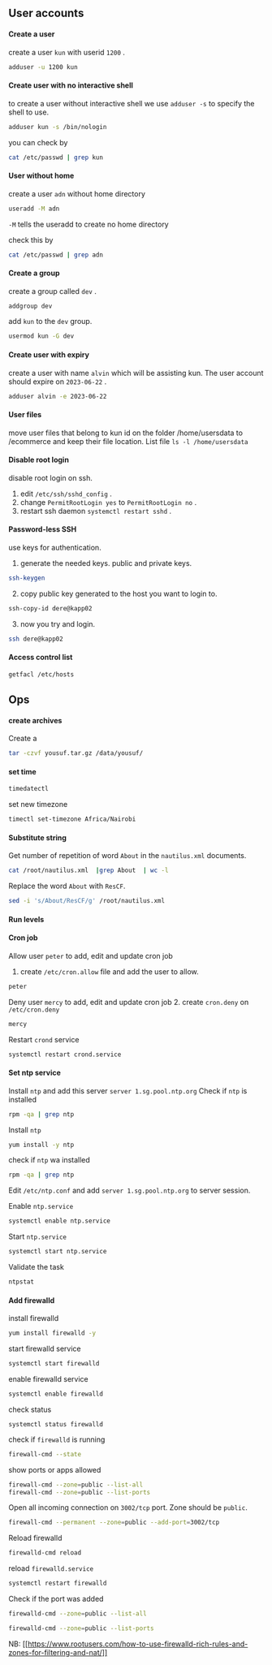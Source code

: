 ## User accounts
#### Create a user
create a user `kun` with userid `1200` .

```sh
adduser -u 1200 kun
```


#### Create user with no interactive shell
to create a user without interactive shell we use `adduser -s` to specify the shell to use.
```sh
adduser kun -s /bin/nologin
```

you can check by
```sh
cat /etc/passwd | grep kun
```


#### User without home
create a user `adn` without home directory
```sh
useradd -M adn
```
`-M` tells the useradd to create no home directory

check this by
```sh
cat /etc/passwd | grep adn
```


#### Create a group
create a group called `dev` .

```sh 
addgroup dev
```
add `kun` to the `dev` group.
```sh
usermod kun -G dev
```
#### Create user with expiry
create a user with name `alvin` which will be assisting kun. The user account should expire on `2023-06-22` .

```sh 
adduser alvin -e 2023-06-22
```

#### User files
move user files that belong to kun id on the folder /home/usersdata to /ecommerce and keep their file location.
List file ```ls -l /home/usersdata```

#### Disable root login
disable root login on ssh.
1. edit `/etc/ssh/sshd_config` .
2. change `PermitRootLogin yes` to `PermitRootLogin no` .
3. restart ssh daemon `systemctl restart sshd` .


#### Password-less SSH
use keys for authentication.
1. generate the needed keys. public and private keys.

```sh
ssh-keygen
```

2. copy public key generated to the host you want to login to.

```sh
ssh-copy-id dere@kapp02
```

3. now you try and login.

```sh
ssh dere@kapp02
```



#### Access control list
```sh
getfacl /etc/hosts
```

## Ops
#### create archives
Create a 
```sh
tar -czvf yousuf.tar.gz /data/yousuf/
```

#### set time
```sh
timedatectl
```

set new timezone
```sh
timectl set-timezone Africa/Nairobi
```






#### Substitute string
Get number of repetition of word `About` in the `nautilus.xml` documents.
```sh
cat /root/nautilus.xml  |grep About  | wc -l
```

Replace the word `About` with `ResCF`.
```sh
sed -i 's/About/ResCF/g' /root/nautilus.xml
```



#### Run levels

#### Cron job
Allow user `peter` to add, edit and update cron job
1. create `/etc/cron.allow` file and add the user to allow.

```sh
peter
```

Deny user `mercy` to add, edit and update cron job
2. create `cron.deny` on `/etc/cron.deny` 

```sh
mercy
```

Restart `crond` service 
```sh
systemctl restart crond.service
```



#### Set ntp service
Install `ntp` and add this server `server 1.sg.pool.ntp.org`
Check if `ntp` is installed
```sh
rpm -qa | grep ntp
```

Install `ntp`
```sh
yum install -y ntp
```

check if `ntp` wa installed
```sh
rpm -qa | grep ntp
```

Edit `/etc/ntp.conf` and add `server 1.sg.pool.ntp.org` to server session.

Enable `ntp.service` 

```sh
systemctl enable ntp.service
```

Start `ntp.service`
```sh
systemctl start ntp.service
```

Validate the task
```sh
ntpstat
```




#### Add firewalld
install firewalld
```sh
yum install firewalld -y
```

start firewalld service
```sh
systemctl start firewalld
```

enable firewalld service
```sh
systemctl enable firewalld
```

check status
```
systemctl status firewalld
```

check if `firewalld` is running
```sh
firewall-cmd --state
```

show ports or apps allowed
```sh
firewall-cmd --zone=public --list-all
firewall-cmd --zone=public --list-ports
```

Open all incoming connection on `3002/tcp` port. Zone should be `public`.
```sh
firewall-cmd --permanent --zone=public --add-port=3002/tcp
```

Reload firewalld
```sh
firewalld-cmd reload
```
reload `firewalld.service`
```sh
systemctl restart firewalld
```

Check if the port was added
```sh
firewalld-cmd --zone=public --list-all
```

```sh
firewalld-cmd --zone=public --list-ports
```

NB: [[https://www.rootusers.com/how-to-use-firewalld-rich-rules-and-zones-for-filtering-and-nat/]]

